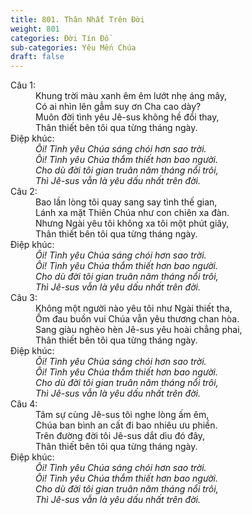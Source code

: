```yaml
---
title: 801. Thân Nhất Trên Đời
weight: 801
categories: Đời Tín Đồ
sub-categories: Yêu Mến Chúa
draft: false
---
```

<dl><dt>Câu 1:</dt><dd data-verse="1">Khung trời màu xanh êm êm lướt nhẹ áng mây, <br/>Có ai nhìn lên gẫm suy ơn Cha cao dày? <br/>Muôn đời tình yêu Jê-sus không hề đổi thay, <br/>Thân thiết bên tôi qua từng tháng ngày. </dd><dt>Điệp khúc:</dt><dd data-chorus="1"><em>Ôi! Tình yêu Chúa sáng chói hơn sao trời. <br/>Ôi! Tình yêu Chúa thắm thiết hơn bao người. <br/>Cho dù đời tôi gian truân năm tháng nổi trôi, <br/>Thì Jê-sus vẫn là yêu dấu nhất trên đời. </em></dd><dt>Câu 2:</dt><dd data-verse="2">Bao lần lòng tôi quay sang say tình thế gian, <br/>Lánh xa mặt Thiên Chúa như con chiên xa đàn. <br/>Nhưng Ngài yêu tôi không xa tôi một phút giây, <br/>Thân thiết bên tôi qua từng tháng ngày. </dd><dt>Điệp khúc:</dt><dd data-chorus="1"><em>Ôi! Tình yêu Chúa sáng chói hơn sao trời. <br/>Ôi! Tình yêu Chúa thắm thiết hơn bao người. <br/>Cho dù đời tôi gian truân năm tháng nổi trôi, <br/>Thì Jê-sus vẫn là yêu dấu nhất trên đời. </em></dd><dt>Câu 3:</dt><dd data-verse="3">Không một người nào yêu tôi như Ngài thiết tha, <br/>Ốm đau buồn vui Chúa vẫn yêu thương chan hòa. <br/>Sang giàu nghèo hèn Jê-sus yêu hoài chẳng phai, <br/>Thân thiết bên tôi qua từng tháng ngày. </dd><dt>Điệp khúc:</dt><dd data-chorus="1"><em>Ôi! Tình yêu Chúa sáng chói hơn sao trời. <br/>Ôi! Tình yêu Chúa thắm thiết hơn bao người. <br/>Cho dù đời tôi gian truân năm tháng nổi trôi, <br/>Thì Jê-sus vẫn là yêu dấu nhất trên đời. </em></dd><dt>Câu 4:</dt><dd data-verse="4">Tâm sự cùng Jê-sus tôi nghe lòng ấm êm, <br/>Chúa ban bình an cất đi bao nhiêu ưu phiền. <br/>Trên đường đời tôi Jê-sus dắt dìu đó đây, <br/>Thân thiết bên tôi qua từng tháng ngày. </dd><dt>Điệp khúc:</dt><dd data-chorus="1"><em>Ôi! Tình yêu Chúa sáng chói hơn sao trời. <br/>Ôi! Tình yêu Chúa thắm thiết hơn bao người. <br/>Cho dù đời tôi gian truân năm tháng nổi trôi, <br/>Thì Jê-sus vẫn là yêu dấu nhất trên đời. </em></dd></dl>